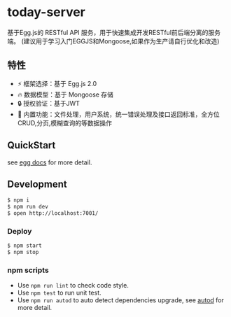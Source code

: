 # today-server

基于Egg.js的 RESTful API 服务，用于快速集成开发RESTful前后端分离的服务端。 (建议用于学习入门EGGJS和Mongoose,如果作为生产请自行优化和改造)

## 特性
- ⚡ 框架选择：基于 Egg.js 2.0 
- 🔥 数据模型：基于 Mongoose 存储
- 🔒 授权验证：基于JWT
- 🚀 内置功能：文件处理，用户系统，统一错误处理及接口返回标准，全方位CRUD,分页,模糊查询的等数据操作
## QuickStart

<!-- add docs here for user -->

see [egg docs][egg] for more detail.


## Development

```bash
$ npm i
$ npm run dev
$ open http://localhost:7001/
```

### Deploy

```bash
$ npm start
$ npm stop
```

### npm scripts

- Use `npm run lint` to check code style.
- Use `npm test` to run unit test.
- Use `npm run autod` to auto detect dependencies upgrade, see [autod](https://www.npmjs.com/package/autod) for more detail.


[egg]: https://eggjs.org
